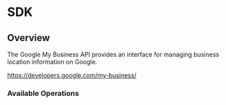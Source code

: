 # SDK

## Overview

The Google My Business API provides an interface for managing business location information on Google.

<https://developers.google.com/my-business/>
### Available Operations

